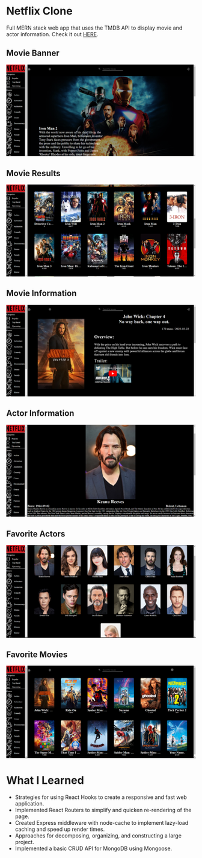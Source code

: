 # Netflix Clone
Full MERN stack web app that uses the TMDB API 
to display movie and actor information.
Check it out [HERE](https://netflix-clone-one-pink.vercel.app/).

## Movie Banner
<img src = "./readMe_images/movieBanner.png"/>
<br>

## Movie Results
<img src = "./readMe_images/movieResults.png"/>
<br>

## Movie Information
<img src = "./readMe_images/movieInfo.png"/>
<br>

## Actor Information
<img src = "./readMe_images/actorInfo.png"/>
<br>

## Favorite Actors
<img src = './readMe_images/favoriteActors.png'/>
<br>

## Favorite Movies
<img src = './readMe_images/favoriteMovies.png'/>
<br>

# What I Learned
* Strategies for using React Hooks to create a responsive and fast web application.
* Implemented React Routers to simplify and quicken re-rendering of the page.
* Created Express middleware with node-cache to implement lazy-load caching and speed up render times.
* Approaches for decomposing, organizing, and constructing a large project.
* Implemented a basic CRUD API for MongoDB using Mongoose.
